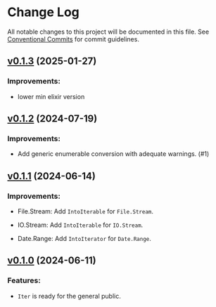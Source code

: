 <!--
SPDX-FileCopyrightText: 2024 Alembic Pty Ltd
SPDX-FileCopyrightText: 2024 iterex contributors <https://github.com/ash-project/iterex/graphs.contributors>

SPDX-License-Identifier: MIT
-->

# Change Log

All notable changes to this project will be documented in this file.
See [Conventional Commits](Https://conventionalcommits.org) for commit guidelines.

<!-- changelog -->

## [v0.1.3](https://github.com/ash-project/iterex/compare/v0.1.2...v0.1.3) (2025-01-27)




### Improvements:

* lower min elixir version

## [v0.1.2](https://github.com/ash-project/iterex/compare/v0.1.1...v0.1.2) (2024-07-19)




### Improvements:

* Add generic enumerable conversion with adequate warnings. (#1)

## [v0.1.1](https://github.com/ash-project/iterex/compare/v0.1.0...v0.1.1) (2024-06-14)




### Improvements:

* File.Stream: Add `IntoIterable` for `File.Stream`.

* IO.Stream: Add `IntoIterable` for `IO.Stream`.

* Date.Range: Add `IntoIterator` for `Date.Range`.

## [v0.1.0](https://github.com/ash-project/iterex/compare/v0.1.0...v0.1.0) (2024-06-11)




### Features:

* `Iter` is ready for the general public.
